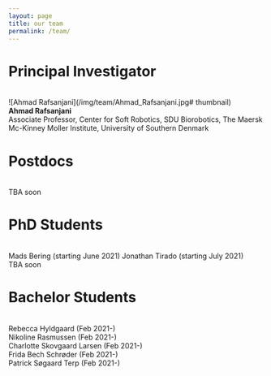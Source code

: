 ```yaml
---
layout: page
title: our team
permalink: /team/
---
```


# Principal Investigator
\
![Ahmad Rafsanjani](/img/team/Ahmad_Rafsanjani.jpg# thumbnail)\
**Ahmad Rafsanjani**\
Associate Professor, Center for Soft Robotics, SDU Biorobotics, The Maersk Mc-Kinney Moller Institute, University of Southern Denmark

# Postdocs
\
TBA soon

# PhD Students
\
Mads Bering (starting June 2021)
Jonathan Tirado (starting July 2021)\
TBA soon


# Bachelor Students
\
Rebecca Hyldgaard (Feb 2021-)\
Nikoline Rasmussen (Feb 2021-)\
Charlotte Skovgaard Larsen (Feb 2021-)\
Frida Bech Schrøder (Feb 2021-)\
Patrick Søgaard Terp (Feb 2021-)

<!-- {% for image in site.static_files %}

    {% if image.path contains 'phds' %}

    <img class="one left" alt="Principal Investigator" width="25%" height="25%" src="{{ site.baseurl }}{{ image.path }}" >
    <p><b>Ahmad Rafsanjani</b>, Associate Professor at the Center for Soft Robotics, SDU Biorobotics</p>

    {% endif %}

{% endfor %} -->



<!-- {% for project in site.portfolio %}

{% if project.redirect %}
<div class="project">
    <div class="thumbnail">
        <a href="{{ project.redirect }}" target="_blank">
        {% if project.img %}
        <img class="thumbnail" src="{{ project.img }}"/>
        {% else %}
        <div class="thumbnail blankbox"></div>
        {% endif %}    
        <span>
            <h1>{{ project.title }}</h1>
            <br/>
            <p>{{ project.description }}</p>
        </span>
        </a>
    </div>
</div>
{% else %}

<div class="project ">
    <div class="thumbnail">
        <a href="{{ site.baseurl }}{{ project.url }}">
        {% if project.img %}
        <img class="thumbnail" src="{{ project.img }}"/>
        {% else %}
        <div class="thumbnail blankbox"></div>
        {% endif %}    
        <span>
            <h1>{{ project.title }}</h1>
            <br/>
            <p>{{ project.description }}</p>
        </span>
        </a>
    </div>
</div>

{% endif %}

{% endfor %} -->
